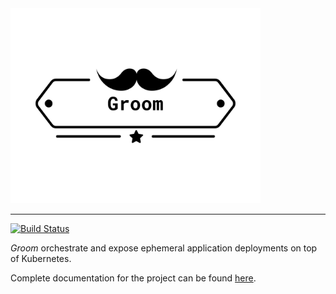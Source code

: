 <img src="./assets/images/logo.png" width="400" height="312" alt="Groom">

---

[![Build Status](https://travis-ci.org/Xide/groom.svg?branch=master)](https://travis-ci.org/Xide/groom)

*Groom* orchestrate and expose ephemeral application deployments on top of Kubernetes.

Complete documentation for the project can be found [here](https://xide.github.io/groom/).
